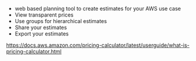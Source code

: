 - web based planning tool to create estimates for your AWS use case
- View transparent prices
- Use groups for hierarchical estimates
- Share your estimates
- Export your estimates


https://docs.aws.amazon.com/pricing-calculator/latest/userguide/what-is-pricing-calculator.html